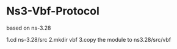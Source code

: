 # Ns3-Vbf-Protocol
based on ns-3.28

1.cd ns-3.28/src
2.mkdir vbf
3.copy the module to ns3.28/src/vbf
